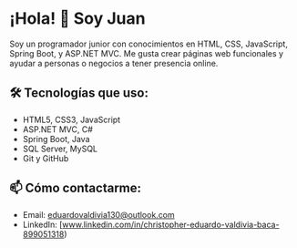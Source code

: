 # ¡Hola! 👋 Soy Juan
Soy un programador junior con conocimientos en HTML, CSS, JavaScript, Spring Boot, y ASP.NET MVC. Me gusta crear páginas web funcionales y ayudar a personas o negocios a tener presencia online.

## 🛠️ Tecnologías que uso:
- HTML5, CSS3, JavaScript
- ASP.NET MVC, C#
- Spring Boot, Java
- SQL Server, MySQL
- Git y GitHub



## 📫 Cómo contactarme:
- Email: eduardovaldivia130@outlook.com
- LinkedIn: [www.linkedin.com/in/christopher-eduardo-valdivia-baca-899051318)

